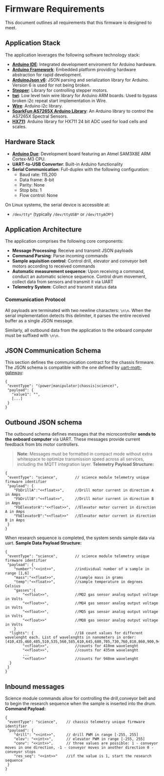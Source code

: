 # Firmware Requirements

This document outlines all requirements that this firmware is designed to meet.

## Application Stack

The application leverages the following software technology stack:

* **[Arduino IDE](https://www.arduino.cc/en/software/)**: Integrated development enviroment for Arduino hardware.
* **[Arduino Framework](https://www.arduino.cc/en/main)**: Embedded platform providing hardware abstraction for rapid development.
* **[ArduinoJson v6](https://arduinojson.org/v6/)**: JSON parsing and serialization library for Arduino. Version 6 is used for not being broken.
* **[Stepper](https://docs.arduino.cc/libraries/stepper/)**: Library for controlling stepper motors.
* **[twi](https://github.com/arduino/ArduinoCore-avr/blob/master/libraries/Wire/src/utility/twi.h)**: Low level twin wire library for Arduino ARM boards. Used to bypass broken i2c repeat start implementation in Wire.
* **[Wire](https://docs.arduino.cc/language-reference/en/functions/communication/wire/)**: Arduino i2c library.
* **[SparkFun AS7265X Arduino Library](https://github.com/sparkfun/SparkFun_AS7265X_Arduino_Library)**: An Arduino library to control the AS7265X Spectral Sensors.
* **[HX711](https://github.com/RobTillaart/HX711)**: Arduino library for HX711 24 bit ADC used for load cells and scales.

## Hardware Stack

* **[Arduino Due](https://docs.arduino.cc/hardware/due/)**: Development board featuring an Atmel SAM3X8E ARM Cortex-M3 CPU.
* **UART-to-USB Converter**: Built-in Arduino functionality
* **Serial Communication**: Full-duplex with the following configuration:
  - Baud rate: 115,200
  - Data frame: 8-bit
  - Parity: None
  - Stop bits: 1
  - Flow control: None

On Linux systems, the serial device is accessible at:
* `/dev/tty*` (typically `/dev/ttyUSB*` or `/dev/ttyACM*`)

## Application Architecture

The application comprises the following core components:

* **Message Processing**: Receive and transmit JSON payloads
* **Command Parsing**: Parse incoming commands
* **Sample aquisition control**: Control drill, elevator and conveyor belt motors according to received commands
* **Automatic measurement sequence**: Upon receiving a command, conduct an automatic science sequence. Control drum movement, collect data from sensors and transmit it via UART
* **Telemetry System**: Collect and transmit status data
### Communication Protocol

All payloads are terminated with two newline characters: `\n\n`. When the serial implementation detects this delimiter, it parses the entire received buffer as a single JSON message.

Similarly, all outbound data from the application to the onboard computer must be suffixed with `\n\n`.


## JSON Communication Schema

This section defines the communication contract for the chassis firmware. The JSON schema is compatible 
with the one defined by [uart-mqtt-gateway](../../uart-mqtt-gateway/README.md#json-schema):

```
{
 "eventType": "(power|manipulator|chassis|science)",
 "payload": {
   "value1": "",
   [...]
 }
}
```

## Outbound JSON schema

The outbound schema defines messages that the microcontroller **sends to the onboard computer** via UART. 
These messages provide current feedback from bts motor controllers.

> **Note**: Messages must be formatted in compact mode without extra whitespace to optimize transmission
> speed across all services, including the MQTT integration layer.
**Telemetry Payload Structure:**

```
{
 "eventType": "science",        // science module telemetry unique firmware identifier
 "payload": {
    "FbDrillA":"<<float>>",     //Drill motor current in direction A in Amps
    "FbDrillB":"<<float>>",     //Drill motor current in direction B in Amps
    "FbElevatorA":"<<float>>",  //Elevator motor current in direction A in Amps
    "FbElevatorB":"<<float>>"   //Elevator motor current in direction B in Amps
 }
}
```
When research sequence is completed, the system sends sample data via uart.
**Sample Data Payload Structure:**
```
{
 "eventType": "science",        // science module telemetry unique firmware identifier
 "payload": {
    "number":"<<int>>",         //individual number of a sample in range [1,6]
    "mass":"<<float>>",         //sample mass in grams
    "temp":"<<float>>",         //sample temperature in degrees Celsius
    "gasses":{
        "<<float>>",            //MQ2 gas sensor analog output voltage in Volts
        "<<float>>",            //MQ4 gas sensor analog output voltage in Volts
        "<<float>>",            //MQ5 gas sensor analog output voltage in Volts
        "<<float>>"             //MQ8 gas sensor analog output voltage in Volts
    }
  "lights": {                   //18 count values for different wavelenght each. List of wavelenghts in nanometers in order: [410,435,460,485,510,535,560,585,610,645,680,705,730,760,810,860,900,940]
        "<<float>>",            //counts for 410nm wavelenght
        "<<float>>",            //counts for 435nm wavelenght
        ...
        "<<float>>"             //counts for 940nm wavelenght
  }
 }
}
```

## Inbound messages
Science module commands allow for controlling the drill,conveyor belt and to begin the research sequence when the sample is inserted into the drum.
**Command Payload:**

```
{
 "eventType": "science",    // chassis telemetry unique firmware identifier
 "payload": {
    "drill": "<<int>>",     // drill PWM in range [-255, 255]
    "elev": "<<int>>",      // elevator PWM in range [-255, 255]
    "conv": "<<int>>",      // three values are possible: 1 - conveyor moves in one direction, -1 - conveyor moves in another direction 0 - conveyor stops
    "res_seq": "<<int>>"    //if the value is 1, start the research sequence
 }
}
```
